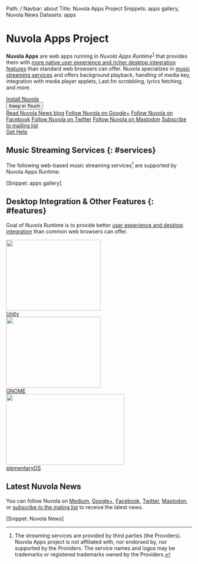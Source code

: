 Path: /
Navbar: about
Title: Nuvola Apps Project
Snippets: apps gallery, Nuvola News
Datasets: apps

<h1>Nuvola Apps Project</h1>
<div class="row align-items-center justify-content-left">
<div class="col-12 col-lg-8 col-xl-7">
<p class="lead my-1 px-1 text-justify">
<strong>Nuvola Apps</strong> are web apps running in
<em>Nuvola Apps Runtime</em><sup id="fnref:1"><a href="#fn:1">1</a></sup> that provides them
with <a href="#features">more native user experience and richer desktop integration features</a> than
standard web browsers can offer. Nuvola specializes in <a href="#services">music streaming services</a>
and offers background playback, handling of media key, integration with media player applets,
Last.fm scrobbling, lyrics fetching, and more.
</p>
</div>
<div class="col-12 col-lg-4 col-xl-3 offset-xl-1">
<div class="row">
<div class="col-12 col-sm-4 col-lg-12 text-center">
<a href="/index/" class="btn btn-primary btn-lg btn-block m-1">Install Nuvola</a>
</div>
<div class="col-6 col-sm-4 col-lg-12 text-center">
<div class="dropdown">
  <button class="btn btn-lg btn-secondary btn-block dropdown-toggle m-1" type="button" id="follownuvola" data-toggle="dropdown" aria-haspopup="true" aria-expanded="false">Keep in Touch</button>
  <div class="dropdown-menu" aria-labelledby="follownuvola">
    <a class="dropdown-item" href="https://medium.com/nuvola-news" target="_blank">Read Nuvola News blog</a>
    <a class="dropdown-item" href="https://plus.google.com/110794636546911932554" target="_blank">Follow Nuvola on Google+</a>
    <a class="dropdown-item" href="https://www.facebook.com/nuvolaplayer" target="_blank">Follow Nuvola on Facebook</a>
    <a class="dropdown-item" href="https://twitter.com/NuvolaPlayer" target="_blank">Follow Nuvola on Twitter</a>
    <a class="dropdown-item" href="https://mastodon.cloud/@nuvola" target="_blank">Follow Nuvola on Mastodon</a>
    <a class="dropdown-item" href="http://eepurl.com/dhxrQT" target="_blank">Subscribe to mailing list</a>
  </div>
</div>
</div>
<div class="col-6 col-sm-4 col-lg-12 text-center">
<a href="https://tiliado.github.io/nuvolaplayer/documentation/4/help.html" class="btn btn-secondary btn-block btn-lg m-1">Get Help</a>
</div>
</div>
</div>
</div>

Music Streaming Services {: #services}
--------------------------------------

The following web-based music streaming services[^2] are supported by Nuvola Apps Runtime:

[Snippet: apps gallery]

Desktop Integration & Other Features {: #features}
--------------------------------------------------

Goal of Nuvola Runtime is to provide better [user experience and desktop integration](http://tiliado.github.io/nuvolaplayer/documentation/4/explore.html) than common web
browsers can offer.


<div class="row align-items-center justify-content-center text-center">
<div class="col-12 col-md-6 col-lg-4 my-2">
<a href="https://tiliado.github.io/nuvolaplayer/documentation/4/explore.html#explore-unity"><img height="192" width="256"
src="https://tiliado.github.io/nuvolaplayer/documentation/images/3.0/unity/unity_google_play_music_launcher_thumbs_up[256x192].png"/></a>
<br><a class="btn btn-secondary my-2" href="https://tiliado.github.io/nuvolaplayer/documentation/4/explore.html#explore-unity"
role="button">Unity</a>
</div>
<div class="col-12 col-md-6 col-lg-4 my-2">
<a href="https://tiliado.github.io/nuvolaplayer/documentation/4/explore.html#explore-gnome"><img height="192" width="256"
src="https://tiliado.github.io/nuvolaplayer/documentation/images/3.0/gnome/gnome_add_to_favorites[256x192].png"/></a>
<br><a class="btn btn-secondary my-2" href="https://tiliado.github.io/nuvolaplayer/documentation/4/explore.html#explore-gnome"
role="button">GNOME</a>
</div>
<div class="col-12 col-md-6 col-lg-4 my-2">
<a href="https://tiliado.github.io/nuvolaplayer/documentation/4/explore.html#explore-pantheon"><img height="192" width="320"
src="https://tiliado.github.io/nuvolaplayer/documentation/images/3.1/pantheon/pantheon_dock_thumbs_up_done_with_window[320x].png" /></a>
<br><a class="btn btn-secondary my-2" href="https://tiliado.github.io/nuvolaplayer/documentation/4/explore.html#explore-pantheon"
role="button">elementaryOS</a>
</div>
</div>

Latest Nuvola News
-------------------

You can follow Nuvola on
[Medium](https://medium.com/nuvola-news),
[Google+](https://plus.google.com/110794636546911932554),
[Facebook](https://www.facebook.com/nuvolaplayer),
[Twitter](https://twitter.com/NuvolaPlayer),
[Mastodon](https://mastodon.cloud/@nuvola),
or [subscribe to the maling list](http://eepurl.com/dhxrQT)
to receive the latest news.

[Snippet: Nuvola News]

[^1]:
    *Nuvola Apps Runtime* used to be called *Nuvola Player* in the past. While Nuvola still focuses
    on [music streaming services](#services), we also explore the possibility to integrate web apps
    of all kinds. [Google Calendar script](/app/google_calendar/) is our very first experiment in
    this area.
[^2]:
    The streaming services are provided by third parties (the Providers). Nuvola Apps project is not affiliated with,
    nor endorsed by, nor supported by the Providers. The service names and logos may be trademarks or registered
    trademarks owned by the Providers.
